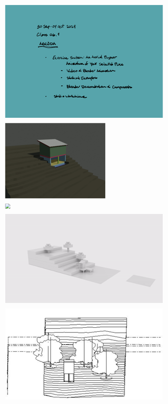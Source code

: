 ![Today's Agenda](images/240930-1001_06-1.png)

![Exercise 16. An Aerial Flyover Animation of your Selected Place](images/0151.gif)

![](images/Assignment_05_Above_Average.gif)

![](images/Assignment_05_Average.GIF)

![](images/Assignment_05_Below_Average.gif)


